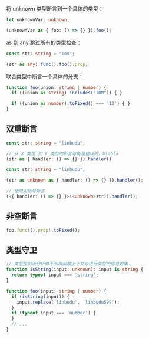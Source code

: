 将 unknown 类型断言到一个具体的类型：

```ts
let unknownVar: unknown;

(unknownVar as { foo: () => {} }).foo();
```

as 到 any 跳过所有的类型检查：

```ts
const str: string = "Tom";

(str as any).func().foo().prop;
```

联合类型中断言一个具体的分支：

```ts
function foo(union: string | number) {
  if ((union as string).includes("TOM")) { }

  if ((union as number).toFixed() === '12') { }
}
```

## 双重断言

```ts
const str: string = "linbudu";

// 从 X 类型 到 Y 类型的断言可能是错误的，blabla
(str as { handler: () => {} }).handler()
```

```ts
const str: string = "linbudu";

(str as unknown as { handler: () => {} }).handler();

// 使用尖括号断言
(<{ handler: () => {} }>(<unknown>str)).handler();
```

## 非空断言

```ts
foo.func!().prop!.toFixed();
```

## 类型守卫

```ts
// 类型控制流分析做不到跨函数上下文来进行类型的信息收集
function isString(input: unknown): input is string {
  return typeof input === 'string';
}

function foo(input: string | number) {
  if (isString(input)) {
    input.replace('linbudu', 'linbudu599');
  }
  if (typeof input === 'number') {
  }
  // ...
}
```

